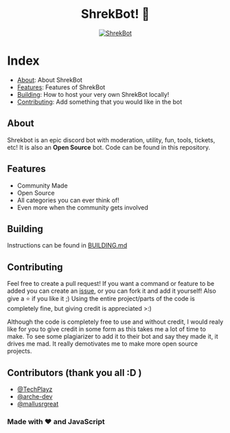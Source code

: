 <div align="center">
  <p>
    <h1>ShrekBot! 🐸</h1>

[![ShrekBot](https://top.gg/api/widget/855803758645870613.svg)](https://top.gg/bot/855803758645870613)

  </a>
  </p>
</div>

# Index

- [About](#about): About ShrekBot
- [Features](#features): Features of ShrekBot
- [Building](#building): How to host your very own ShrekBot locally!
- [Contributing](#contributing): Add something that you would like in the bot

## About

Shrekbot is an epic discord bot with moderation, utility, fun, tools, tickets, etc! It is also an **Open Source** bot. Code can be found in this repository.

## Features

- Community Made
- Open Source
- All categories you can ever think of!
- Even more when the community gets involved

## Building

Instructions can be found in [BUILDING.md](https://github.com/BiizoNinja/shrek-bot/blob/master/BUILDING.md)

## Contributing

Feel free to create a pull request! If you want a command or feature to be added you can create an [issue](https://github.com/BiizoNinja/shrek-bot/issues/new), or you can fork it and add it yourself! Also give a ⭐ if you like it ;)
Using the entire project/parts of the code is completely fine, but giving credit is appreciated >:)

Although the code is completely free to use and without credit, I would realy like for you to give credit in some form as this takes me a lot of time to make. To see some plagiarizer to add it to their bot and say they made it, it drives me mad. It really demotivates me to make more open source projects.

## Contributors (thank you all :D )

- [@TechPlayz](https://github.com/TechPlayz)
- [@arche-dev](https://github.com/arche-dev)
- [@mallusrgreat](https://github.com/mallusrgreat)

### Made with ❤ and JavaScript
